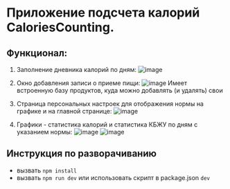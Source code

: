 # Приложение подсчета калорий CaloriesCounting.
## Функционал:
1. Заполнение дневника калорий по дням:
![image](https://github.com/user-attachments/assets/6ddf423f-d49f-49bd-96b0-c412c3aefccc)

2. Окно добавления записи о приеме пищи:
![image](https://github.com/user-attachments/assets/ca613cb7-28a4-41f2-936e-cb4f167f708a)
Имеет встроенную базу продуктов, куда можно добавлять (и удалять) свои

4. Страница персональных настроек для отображения нормы на графике и на главной странице:
![image](https://github.com/user-attachments/assets/adcec2c9-254c-4351-be2c-c24cb77f40d9)

5. Графики - статистика калорий и статистика КБЖУ по дням с указанием нормы:
![image](https://github.com/user-attachments/assets/94bccb1b-4df3-4c5e-8307-dab5afd2d626)
![image](https://github.com/user-attachments/assets/4bcd632d-4e43-4215-a0e8-a080f8178745)



## Инструкция по разворачиванию

- вызвать
`npm install`
- вызвать
`npm run dev`
или использовать скрипт в package.json 
`dev`
